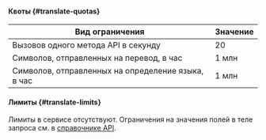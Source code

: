 #### Квоты {#translate-quotas}

Вид ограничения | Значение
----- | -----
Вызовов одного метода API в секунду | 20
Символов, отправленных на перевод, в час | 1 млн
Символов, отправленных на определение языка, в час | 1 млн

#### Лимиты {#translate-limits}

Лимиты в сервисе отсутствуют. Ограничения на значения полей в теле запроса см. в [справочнике API](../translate/api-ref/Translation/index.md).